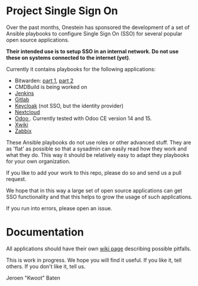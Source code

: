 # Project Single Sign On

Over the past months, Onestein has sponsored the development of a set of
Ansible playbooks to configure Single Sign On (SSO) for several popular open
source applications.

**Their intended use is to setup SSO in an internal network. Do not use these on systems connected to the internet (yet)**.

Currently it contains playbooks for the following applications:

- Bitwarden: [part 1](playbooks/install-bitwarden-part-1.yml), [part 2](playbooks/install-bitwarden-part-2-saml-sso.yml)
- CMDBuild is being worked on
- [Jenkins](playbooks/install-jenkins-sso.yml)
- [Gitlab](playbooks/install-gitlab-sso.yml)
- [Keycloak](playbooks/install-keycloak-nginx.yml) (not SSO, but the identity provider)
- [Nextcloud](playbooks/install-nextcloud-sso.yml)
- [Odoo ](install-odoo-sso.yml). Currently tested with Odoo CE version 14 and 15.
- [Xwiki](playbooks/install-xwiki-sso.yml)
- [Zabbix](install-zabbix-server-sso.yml)

These Ansible playbooks do not use roles or other advanced stuff.
They are as 'flat' as possible so that a sysadmin can easily read how they work and what they do.
This way it should be relatively easy to adapt they playbooks for your own organization.

If you like to add your work to this repo, please do so and send us a pull request.

We hope that in this way a large set of open source applications can get SSO functionality
and that this helps to grow the usage of such applications.

If you run into errors, please open an issue.

# Documentation

All applications should have their own [wiki page](https://github.com/onesteinbv/Project_Single_Sign_On/wiki) describing possible pitfalls.

This is work in progress. We hope you will find it useful.
If you like it, tell others. If you don't like it, tell us.

Jeroen "Kwoot" Baten
